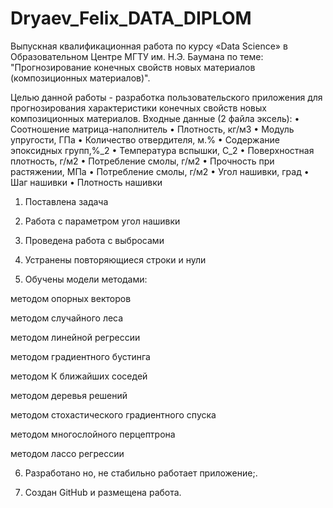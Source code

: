 # Dryaev_Felix_DATA_DIPLOM
Выпускная квалификационная работа по курсу «Data Science» в Образовательном Центре МГТУ им. Н.Э. Баумана по теме: "Прогнозирование конечных свойств новых материалов (композиционных материалов)".

Целью данной работы - разработка пользовательского приложения для прогнозирования характеристики конечных свойств новых композиционных материалов.
Входные данные (2 файла эксель):
•	Соотношение матрица-наполнитель
•	Плотность, кг/м3
•	Модуль упругости, ГПа
•	Количество отвердителя, м.%
•	Содержание эпоксидных групп,%_2
•	Температура вспышки, С_2
•	Поверхностная плотность, г/м2
•	Потребление смолы, г/м2
•	Прочность при растяжении, МПа
•	Потребление смолы, г/м2
•	Угол нашивки, град
•	Шаг нашивки
•	Плотность нашивки

1) Поставлена задача

2) Работа с параметром угол нашивки

3) Проведена работа с выбросами

4) Устранены повторяющиеся строки и нули

5) Обучены модели методами:

методом опорных векторов

методом случайного леса

методом линейной регрессии

методом градиентного бустинга

методом К ближайших соседей

методом деревья решений

методом стохастического градиентного спуска

методом многослойного перцептрона

методом лассо регрессии

6) Разработано но, не стабильно работает приложение;.

7) Создан GitHub и размещена работа.
